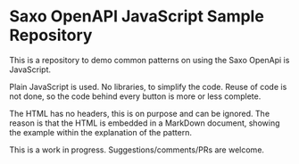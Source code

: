 # Saxo OpenAPI JavaScript Sample Repository

This is a repository to demo common patterns on using the Saxo OpenApi is JavaScript.

Plain JavaScript is used. No libraries, to simplify the code. Reuse of code is not done, so the code behind every button is more or less complete.

The HTML has no headers, this is on purpose and can be ignored. The reason is that the HTML is embedded in a MarkDown document, showing the example within the explanation of the pattern.

This is a work in progress. Suggestions/comments/PRs are welcome.